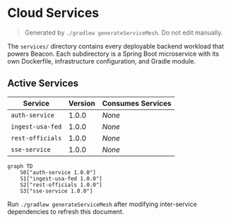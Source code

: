 # Cloud Services

> Generated by `./gradlew generateServiceMesh`. Do not edit manually.

The `services/` directory contains every deployable backend workload that powers Beacon. Each subdirectory is a Spring Boot microservice with its own Dockerfile, infrastructure configuration, and Gradle module.

## Active Services

| Service | Version | Consumes Services |
| --- | --- | --- |
| `auth-service` | 1.0.0 | _None_ |
| `ingest-usa-fed` | 1.0.0 | _None_ |
| `rest-officials` | 1.0.0 | _None_ |
| `sse-service` | 1.0.0 | _None_ |

```mermaid
graph TD
    S0["auth-service 1.0.0"]
    S1["ingest-usa-fed 1.0.0"]
    S2["rest-officials 1.0.0"]
    S3["sse-service 1.0.0"]
```

Run `./gradlew generateServiceMesh` after modifying inter-service dependencies to refresh this document.
